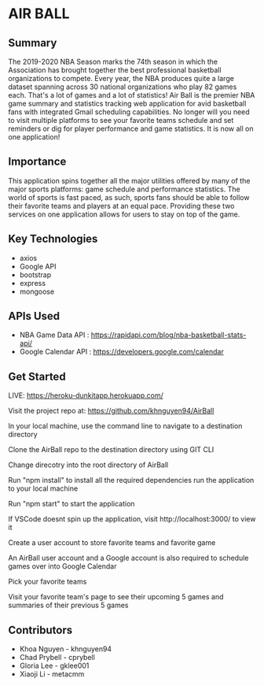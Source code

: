 # AIR BALL 

## Summary 
The 2019-2020 NBA Season marks the 74th season in which the Association has brought together the best professional basketball organizations to compete. Every year, the NBA produces quite a large dataset spanning across 30 national organizations who play 82 games each. That's a lot of games and a lot of statistics! Air Ball is the premier NBA game summary and statistics tracking web application for avid basketball fans with integrated Gmail scheduling capabilities. No longer will you need to visit multiple platforms to see your favorite teams schedule and set reminders or dig for player performance and game statistics. It is now all on one application!

## Importance
This application spins together all the major utilities offered by many of the major sports platforms: game schedule and performance statistics. The world of sports is fast paced, as such, sports fans should be able to follow their favorite teams and players at an equal pace. Providing these two services on one application allows for users to stay on top of the game. 


## Key Technologies
* axios
* Google API
* bootstrap 
* express 
* mongoose


## APIs Used
* NBA Game Data API : https://rapidapi.com/blog/nba-basketball-stats-api/
* Google Calendar API : https://developers.google.com/calendar


## Get Started
LIVE: https://heroku-dunkitapp.herokuapp.com/

Visit the project repo at: https://github.com/khnguyen94/AirBall

In your local machine, use the command line to navigate to a destination directory

Clone the AirBall repo to the destination directory using GIT CLI

Change direcotry into the root directory of AirBall

Run "npm install" to install all the required dependencies run the application to your local machine

Run "npm start" to start the application 

If VSCode doesnt spin up the application, visit http://localhost:3000/ to view it

Create a user account to store favorite teams and favorite game

An AirBall user account and a Google account is also required to schedule games over into Google Calendar

Pick your favorite teams 

Visit your favorite team's page to see their upcoming 5 games and summaries of their previous 5 games

## Contributors
* Khoa Nguyen - khnguyen94
* Chad Prybell - cprybell
* Gloria Lee - gklee001
* Xiaoji Li - metacmm
